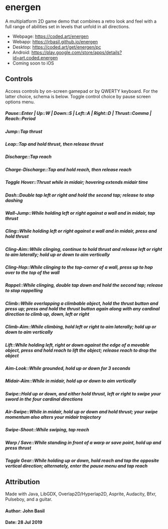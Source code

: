# energen

A multiplatform 2D game demo that combines a retro look and feel with a full range of abilities set in levels that unfold in all directions.

* Webpage: https://coded.art/energen
* Webapp: https://jrbasil.github.io/energen
* Desktop: https://coded.art/get/energen/pc
* Android: https://play.google.com/store/apps/details?id=art.coded.energen
* Coming soon to iOS

## Controls

Access controls by on-screen gamepad or by QWERTY keyboard. For the latter choice, schema is below. Toggle control choice by pause screen options menu.

##### Pause::Enter | Up::W | Down::S | Left::A | Right::D | Thrust::Comma | Reach::Period
##### Jump::Tap thrust
##### Leap::Tap and hold thrust, then release thrust
##### Discharge::Tap reach
##### Charge-Discharge::Tap and hold reach, then release reach
##### Toggle Hover::Thrust while in midair; hovering extends midair time
##### Dash::Double tap left or right and hold the second tap; release to stop dashing
##### Wall-Jump::While holding left or right against a wall and in midair, tap thrust
##### Cling::While holding left or right against a wall and in midair, press and hold thrust
##### Cling-Aim::While clinging, continue to hold thrust and release left or right to aim laterally; hold up or down to aim vertically
##### Cling-Hop::While clinging to the top-corner of a wall, press up to hop over to the top of the wall
##### Rappel::While clinging, double tap down and hold the second tap; release to stop rappelling
##### Climb::While overlapping a climbable object, hold the thrust button and press up; press and hold the thrust button again along with any cardinal direction to climb up, down, left or right
##### Climb-Aim::While climbing, hold left or right to aim laterally; hold up or down to aim vertically
##### Lift::While holding left, right or down against the edge of a movable object, press and hold reach to lift the object; release reach to drop the object
##### Aim-Look::While grounded, hold up or down for 3 seconds
##### Midair-Aim::While in midair, hold up or down to aim vertically
##### Swipe::Hold up or down, and either hold thrust, left or right to swipe your sword in the four cardinal directions
##### Air-Swipe::While in midair, hold up or down and hold thrust; your swipe momentum also alters your midair trajectory
##### Swipe-Shoot::While swiping, tap reach
##### Warp / Save::While standing in front of a warp or save point, hold up and press thrust
##### Toggle Gear::While holding up or down, hold reach and tap the opposite vertical direction; alternately, enter the pause menu and tap reach

## Attribution

Made with Java, LibGDX, Overlap2D/Hyperlap2D, Asprite, Audacity, Bfxr, Pulseboy, and a guitar.

#### Author: John Basil
#### Date:   28 Jul 2019
